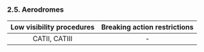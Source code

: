 ### 	2.5. Aerodromes

| Low visibility procedures | Breaking action restrictions |
| :-----------------------: | :--------------------------: |
|       CATII, CATIII       |              -               |

